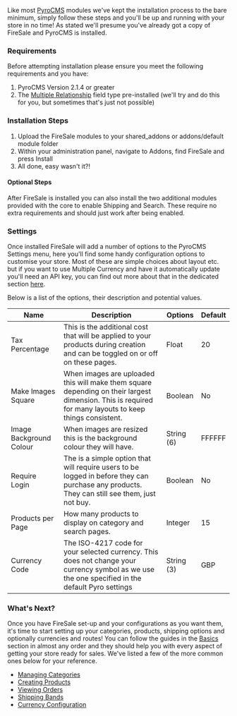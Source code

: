 Like most [PyroCMS](http://www.pyrocms.com) modules we've kept the installation process to the bare minimum, simply follow these steps and you'll be up and running with your store in no time! As stated we'll presume you've already got a copy of FireSale and PyroCMS is installed.

### Requirements

Before attempting installation please ensure you meet the following requirements and you have:

1. PyroCMS Version 2.1.4 or greater
2. The [Multiple Relationship](https://github.com/parse19/PyroStreams-Multiple-Relationships) field type pre-installed (we'll try and do this for you, but sometimes that's just not possible)

### Installation Steps

1. Upload the FireSale modules to your shared_addons or addons/default module folder
2. Within your administration panel, navigate to Addons, find FireSale and press Install
3. All done, easy wasn't it?!

#### Optional Steps

After FireSale is installed you can also install the two additional modules provided with the core to enable Shipping and Search. These require no extra requirements and should just work after being enabled.

### Settings

Once installed FireSale will add a number of options to the PyroCMS Settings menu, here you'll find some handy configuration options to customise your store. Most of these are simple choices about layout etc. but if you want to use Multiple Currency and have it automatically update you'll need an API key, you can find out more about that in the dedicated section [here](/documentation/basics/the-control-panel/currency).

Below is a list of the options, their description and potential values.

Name | Description | Options | Default
-----|-------------|--------|------
Tax Percentage | This is the additional cost that will be applied to your products during creation and can be toggled on or off on these pages. | Float | 20
Make Images Square | When images are uploaded this will make them square depending on their largest dimension. This is required for many layouts to keep things consistent. | Boolean | No
Image Background Colour | When images are resized this is the background colour they will have. | String (6) | FFFFFF
Require Login | The is a simple option that will require users to be logged in before they can purchase any products. They can still see them, just not buy. | Boolean | No
Products per Page | How many products to display on category and search pages. | Integer | 15
Currency Code | The ISO-4217 code for your selected currency. This does not change your currency symbol as we use the one specified in the default Pyro settings | String (3) | GBP

### What's Next?

Once you have FireSale set-up and your configurations as you want them, it's time to start setting up your categories, products, shipping options and optionally currencies and routes! You can follow the guides in the [Basics](/documentation/basics) section in almost any order and they should help you with every aspect of getting your store ready for sales. We've listed a few of the more common ones below for your reference.

* [Managing Categories](/documentation/basics/the-control-panel/categories)
* [Creating Products](/documentation/basics/the-control-panel/products)
* [Viewing Orders](/documentation/basics/the-control-panel/orders)
* [Shipping Bands](/documentation/basics/the-control-panel/shipping)
* [Currency Configuration](/documentation/basics/the-control-panel/currency)